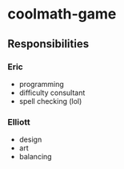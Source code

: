 # coolmath-game

## Responsibilities
### Eric
 - programming
 - difficulty consultant
 - spell checking (lol)
### Elliott
 - design
 - art
 - balancing
